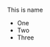 This is name

 - One 
 - Two  
 - Three

<!--stackedit_data:
eyJoaXN0b3J5IjpbNzg0NjAxNDQ0LC04OTAyOTY0MzVdfQ==
-->